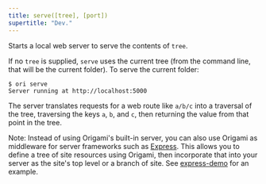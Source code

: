 ```yaml
---
title: serve([tree], [port])
supertitle: "Dev."
---
```


Starts a local web server to serve the contents of `tree`.

If no `tree` is supplied, `serve` uses the current tree (from the command line, that will be the current folder). To serve the current folder:

```console
$ ori serve
Server running at http://localhost:5000
```

The server translates requests for a web route like `a/b/c` into a traversal of the tree, traversing the keys `a`, `b`, and `c`, then returning the value from that point in the tree.

Note: Instead of using Origami's built-in server, you can also use Origami as middleware for server frameworks such as [Express](https://expressjs.com/). This allows you to define a tree of site resources using Origami, then incorporate that into your server as the site's top level or a branch of site. See [express-demo](https://github.com/WebOrigami/express-demo) for an example.

